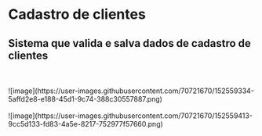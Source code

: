 # Cadastro de clientes
<h2>Sistema que valida e salva dados de cadastro de clientes</h2>
<br>
<br>
![image](https://user-images.githubusercontent.com/70721670/152559334-5affd2e8-e188-45d1-9c74-388c30557887.png)
<br>
<br>
![image](https://user-images.githubusercontent.com/70721670/152559413-9cc5d133-fd83-4a5e-8217-752977f57660.png)

